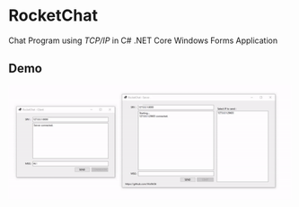 # RocketChat
Chat Program using *TCP/IP* in C# .NET Core Windows Forms Application


## Demo
![](demo.gif)
